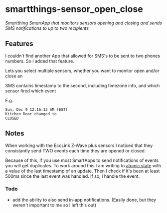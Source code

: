 # smartthings-sensor_open_close
_Smartthing SmartApp that monitors sensors opening and closing and sends SMS notifications to up to two recipients_

## Features
I couldn't find another App that allowed for SMS's to be sent to two phones numbers.  So I added that feature.

Lets you select multiple sensors, whether you want to monitor open and/or close an

SMS contains timestamp to the second, including timezone info, and which sensor fired which event

E.g.
```
Sun, Dec 9 12:16:13 AM (EST) 
Kitchen Door changed to 
CLOSED
```

## Notes
When working with the EcoLink Z-Wave plus sensors I noticed that they consistantly send TWO events each time they are opened or closed.

Because of this, if you use most SmartApps to send notifications of events you will get duplicates.  To work around this I am writing to [atomic state](https://docs.smartthings.com/en/latest/smartapp-developers-guide/state.html#state-and-atomic-state-overview) with a value of the last timestamp of an update.  Then I check if it's been at least 500ms since the last event was handled.  If so, I handle the event.


### Todo
- add the ability to also send in-app notifications.  (Easily done, but they weren't important to me so I left this out)
